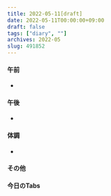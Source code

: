 ```yaml
---
title: 2022-05-11[draft]
date: 2022-05-11T00:00:00+09:00
draft: false
tags: ["diary", ""]
archives: 2022-05
slug: 491852
---
```

#### 午前
- 
#### 午後
- 
#### 体調
- 
#### その他
#### 今日のTabs
